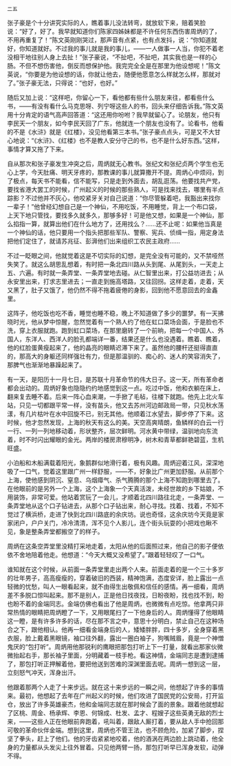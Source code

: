     二五 

   张子豪是个十分讲究实际的人，瞧着事儿没法转弯，就放软下来，赔着笑脸说：“好了，好了。我早就知道你们陈家四姊妹都是不许任何东西伤害周炳的了，不用再重复了！”陈文英刚刚哭过，那声音有点紧，也有点发抖，说：“你知道就好，你知道就好。不过我的事儿就是我的事儿，——一人做事一人当，你犯不着老没相干地往别人身上去扯！”张子豪说，“不扯吧，不扯吧，其实我也是一样的心肠。不但不想伤害他，倒反而想保护他。我完完全全是在那里为他设想呢！”陈文英说，“你要是为他设想的话，你就让他去，随便他愿意怎么样就怎么样，那就对了。”张子豪无法，只得说：“也好，也好。”

   随后又加上说：“这样吧，你留心一下，看他都有些什么朋友来往，都看些什么书，——有没有看什么马克思呀、列宁呀这些人的书，回头来仔细告诉我。”陈文英用十分肯定的语气高声回答道：“这还用你吩咐？我早就留心了。论朋友，他只有李民天一个朋友，如今李民天回了广东，他就连一个朋友也没有了。论看书，他看的不是《水浒》就是《红楼》，没见他看第三本书。”张子豪点点头，可是又不大甘心地说：“《水浒》、《红楼》也不是教人安分守己的书，也不是什么好东西。”这样，事情才算又拖了下来。

   自从那次和张子豪发生冲突之后，周炳就无心教书。张纪文和张纪贞两个学生也无心上学，今天肚痛、明天牙疼的，那教课的事儿就算撒开不提。周炳心中烦闷，到了极点，每天书不能看，信不能写，只是走到外面去，胡乱逛荡。他要找共产党，要找省港大罢工的时候，广州起义的时候的那些熟人，可是找来找去，哪里有半点踪影？不过他并不灰心，他咬紧牙关对自己说道：“你尽管躲着吧，我豁出来找你一辈子！”他曾经幻想自己是一个神仙，不用吃饭，不用睡觉，背上一个布口袋，上天下地只管找，要找多久就多久，那够多好！可是他又想，如果是一个神仙，那么掐指一算，就算出他们在什么地方了，还用找么？……还不止呢：如果他当真是一个神仙的话，他只要用一个指头把那些军队、警察、宪兵、侦缉一指，用定身法把他们定住了，就请苏兆征、彭湃他们出来组织工农民主政府……

   不过一眨眼之间，他就觉着这是不切实际的幻想，是完全没有可能的，又不禁哑然失笑了。就这么胡思乱想着，有时把一条北四川路从头到尾、从尾到头，一天走上五、六遍。有时就一条弄堂、一条弄堂地去碰。从仁智里出来，打公益坊进去；从永安里出来，打求志里进去；一直走到施高塔路，又往回拐。这样走着，走着，天又黑了，肚子又饿了，他仍然不得不拖着疲倦的身影，回到他不愿意回去的金鑫里。

   这阵子，他吃饭也吃不香，睡觉也睡不稳，晚上不知道做了多少的噩梦。有一天拂晓时光，他从梦中惊醒，忽然觉着有一个熟人约了他在虹口菜场会面，于是脸也不洗，穿上衣服就跑。跑到虹口菜场，在那里磨转了一个前晌，把每一个中国人、外国人，东洋人、西洋人的脸孔都端详一番，结果还是什么也没遇着。瞧着、瞧着，他的红脸蛋黄瘦起来了，他的晶亮的眼睛迟滞下来了。虽然他的腰杆还挺得直直的，那高大的身躯还同样强壮有力，但是那温驯的、痴心的、迷人的笑容消失了，那脾气也渐渐地暴躁起来了。

   有一天，是阳历十一月七日，是苏联十月革命节的伟大日子。这一天，所有革命者都会出动的。周炳好象也隐隐约约地感觉到这一点。吃过中饭，他和衣躺在床上，翻来复去睡不着。后来一阵心血来潮，一手掀了毛毡，往楼下就跑。他先上北火车站，只见一切都跟平常一样，没有苗头，他又去苏州河边邮政局一带，只见秋水荡漾，有几片枯叶在水中回旋不已，别无其他。他顺着江水望去，脚步停了下来。这时候，他才忽然发现，上海的秋天有这么的美。天空高爽晴朗，鱼鳞样的白云一行一行、一列一列地移动着，形状整齐，层次鲜明。河水黄中带绿，温驯地向东流着，时不时闪出耀眼的金光。两岸的楼房肃穆明净，树木和青草都鲜艳碧蓝，生机旺盛。

   小泊船和木船满载着阳光，象鹅群似地滑行着，极有风趣。周炳迎着江风，深深地吸了一口气，觉着这里跟广州一样舒服，——不，好象比广州更加舒服。从前那个上海，使他感到阴沉、窒息、乌烟瘴气、杀气腾腾的那个上海不知跑到哪里去了。在他眼前的是另外一个上海，这个上海象一个天真活泼，未经世故的乡下姑娘，不用装饰，非常可爱。他站着赏玩了一会儿，才顺着北四川路往北走，一条弄堂、一条弄堂地从这个口子钻进去，从那个口子钻出来，耐心寻找。找着、找着，不知不觉过了横浜桥，走进了快到北四川路底的余庆坊。说也奇怪，这余庆坊今天竟是家家闭户，户户关门，冷冷清清，浑不见个人影儿，连个街头玩耍的小把戏也瞅不见，象是整条弄堂都搬空了的样子。

   周炳在这条空弄堂里没精打采地走着，太阳从他的后面照过来，他自己的影子便依依不舍地陪着他走。他想道：“今天大概又没希望了。”跟着轻轻叹了一口气。

   谁知就在这个时候，从前面一条弄堂里走出两个人来。前面走着的是一个三十多岁的壮年男子，高高瘦瘦的，穿着破旧的西装，精神饱满，态度安详，脸上露出一点轻微的忧愁，叫人一眼看起来，就不由得生出敬佩和信任的感情。再一细看，周炳差不多脱口惊叫起来。那不是别人，正是他日找夜找，日盼夜盼，找也找不到，盼也盼不着的金端同志。金端仿佛也看出了他是周炳，也微微有点吃惊。他拿两只非常热情的眼睛把周炳瞪了一下，又用眼尾扫了一下他身后的人。周炳懂得了他眼睛这一瞪，是有许多许多的话，尽在那不言之中，意思十分明白，禁止自己在这种场合之下，跟他相认。他再一细看金端身后的人，矮矮胖胖，四十多岁，全身穿着黑衣服，脸上戴着黑眼镜，袖口往外翻，露出一圈白袖子，狗嘴贼眉，竟是一个神憎鬼厌的“包打听”。周炳用他那锐利的鹰眼把那包打听上下一打量，就看出那家伙微微抬起右手，那长袖子里面，分明藏着一枝手枪。看这神情，金端同志是遭到逮捕了，那包打听正押解着他，要把他送到苦难的深渊里面去呢。周炳一想到这一层，立刻怒气冲天，浑身出汗。

   他跟着那两个人走了十来步远。就在这十来步远的一瞬之间，他想起了许多的事情来。最初，他想起了去年在广州起义的时候，他们攻进了国民党的公安局，打开监仓，放出了许多英雄豪杰，他和金端同志就在那时候会了面的景象。跟着他就想起了区桃、周金、杨承辉、李恩、何锦成、杜发、孟才、程嫂子这些英勇无敌的烈士来，——这些人正在他眼前奔跑着，吼叫着，跟敌人厮打着，要从敌人手中抢回那可敬的革命伙伴金端。想到这里，周炳也不管王法，也不顾危险，加紧了脚步，捏坚了拳头，赶上了他们。他的牙齿紧紧地咬着，他的酒涡在两边脸上跳动着，他全身的力量都从头发尖上往外冒着。只见他两臂一扬，那包打听早已浑身发软，动弹不得。

